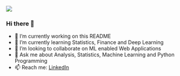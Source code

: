 ![](https://komarev.com/ghpvc/?username=The-DeveshGupta)

### Hi there 👋

<!--
**The-DeveshGupta/The-DeveshGupta** is a ✨ _special_ ✨ repository because its `README.md` (this file) appears on your GitHub profile.

Here are some ideas to get you started:

- 🔭 I’m currently working on ...
- 🌱 I’m currently learning ...
- 👯 I’m looking to collaborate on ...
- 🤔 I’m looking for help with ...
- 💬 Ask me about ...
- 📫 How to reach me: ...
- 😄 Pronouns: ...
- ⚡ Fun fact: ...
-->

- 🔭 I’m currently working on this README
- 🌱 I’m currently learning Statistics, Finance and Deep Learning
- 👯 I’m looking to collaborate on ML enabled Web Applications
- 💬 Ask me about Analysis, Statistics, Machine Learning and Python Programming
- 📫 Reach me: [LinkedIn](https://www.linkedin.com/in/-devesh-gupta-/)

